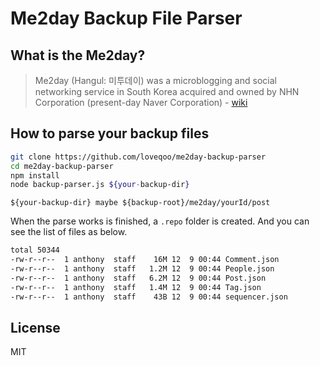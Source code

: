 # Me2day Backup File Parser

## What is the Me2day?
> Me2day (Hangul: 미투데이) was a microblogging and social networking service in South Korea acquired and owned by NHN Corporation (present-day Naver Corporation)
\- [wiki](https://en.wikipedia.org/wiki/Me2day)

## How to parse your backup files
```sh
git clone https://github.com/loveqoo/me2day-backup-parser
cd me2day-backup-parser
npm install
node backup-parser.js ${your-backup-dir}
```
`${your-backup-dir} maybe ${backup-root}/me2day/yourId/post`

When the parse works is finished, a `.repo` folder is created.
And you can see the list of files as below.
```bash
total 50344
-rw-r--r--  1 anthony  staff    16M 12  9 00:44 Comment.json
-rw-r--r--  1 anthony  staff   1.2M 12  9 00:44 People.json
-rw-r--r--  1 anthony  staff   6.2M 12  9 00:44 Post.json
-rw-r--r--  1 anthony  staff   1.4M 12  9 00:44 Tag.json
-rw-r--r--  1 anthony  staff    43B 12  9 00:44 sequencer.json
```
## License
MIT